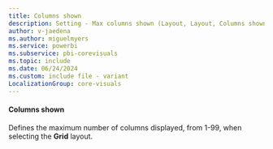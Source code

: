 ```yaml
---
title: Columns shown
description: Setting - Max columns shown (Layout, Layout, Columns shown)
author: v-jaedena
ms.author: miguelmyers
ms.service: powerbi
ms.subservice: pbi-corevisuals
ms.topic: include
ms.date: 06/24/2024
ms.custom: include file - variant
LocalizationGroup: core-visuals
---
```

#### Columns shown

Defines the maximum number of columns displayed, from 1-99, when selecting the **Grid** layout.

